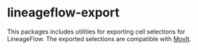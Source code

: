 # lineageflow-export

This packages includes utilities for exporting cell selections for LineageFlow. The exported selections are compatible with [MovIt](http://bioemergences.iscpif.fr/bioemergences/openworkflow-movit.php).
